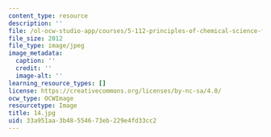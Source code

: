 ```yaml
---
content_type: resource
description: ''
file: /ol-ocw-studio-app/courses/5-112-principles-of-chemical-science-fall-2005/33a951aa3b48554673eb229e4fd33cc2_14.jpg
file_size: 2012
file_type: image/jpeg
image_metadata:
  caption: ''
  credit: ''
  image-alt: ''
learning_resource_types: []
license: https://creativecommons.org/licenses/by-nc-sa/4.0/
ocw_type: OCWImage
resourcetype: Image
title: 14.jpg
uid: 33a951aa-3b48-5546-73eb-229e4fd33cc2
---
```

